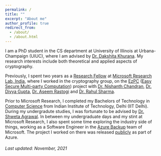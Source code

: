 ```yaml
---
permalink: /
title: ""
excerpt: "About me"
author_profile: true
redirect_from: 
  - /about/
  - /about.html
---
```


I am a PhD student in the CS department at University of Illinois at Urbana-Champaign (UIUC), where I am advised by [Dr. Dakshita Khurana](http://www.dakshitakhurana.com/). My research interests include both theoretical and applied aspects of cryptography. 

Previously, I spent two years as a [Research Fellow](https://www.microsoft.com/en-us/research/lab/microsoft-research-india/research-fellow-program/) at [Microsoft Research Lab, India](https://www.microsoft.com/en-us/research/lab/microsoft-research-india/), where I worked in the cryptography group, on the [EzPC](https://www.microsoft.com/en-us/research/project/ezpc-easy-secure-multi-party-computation/) ([Easy Secure Multi-party Computation](https://www.youtube.com/watch?v=-1H1Sp-_5YU)) project with [Dr. Nishanth Chandran](https://www.microsoft.com/en-us/research/people/nichandr/), [Dr. Divya Gupta](https://www.microsoft.com/en-us/research/people/digup/), [Dr. Aseem Rastogi](https://www.microsoft.com/en-us/research/people/aseemr/) and [Dr. Rahul Sharma](https://cs.stanford.edu/people/sharmar/). 

Prior to Microsoft Research, I completed my Bachelors of Technology in [Computer Science](http://www.cse.iitd.ac.in/) from Indian Institute of Technology, Delhi (IIT Delhi). During my undergradute studies, I was fortunate to be advised by [Dr. Shweta Agrawal](http://www.cse.iitm.ac.in/~shwetaag/index.html). In between my undergraduate days and my stint at Microsoft Research, I also spent some time exploring the industry side of things, working as a Software Engineer in the [Azure Backup](https://azure.microsoft.com/en-in/services/backup/) team of Microsoft. The project I worked on there was released [publicly](https://azure.microsoft.com/en-us/blog/azure-backup-for-sql-server-in-azure-virtual-machines-now-generally-available/) as part of Azure.

<!-- The detailed PDF verison of my CV can be found here - [__Curriculum Vitae__](\files\Nishant_Academic_CV.pdf){: .btn .btn--info} -->

<!-- ## Latest News 
- <span style="color:#fa4d4d">[Jan '21]</span> "CrypTFlow2: Practical 2-Party Secure Inference" accepted to ACM CCS 2020!
- <span style="color:#fa4d4d">[July '20]</span> "CrypTFlow2: Practical 2-Party Secure Inference" accepted to ACM CCS 2020!
 -->
###### Last updated: November, 2021
